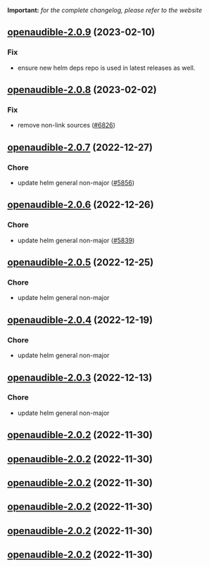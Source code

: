**Important:**
*for the complete changelog, please refer to the website*




## [openaudible-2.0.9](https://github.com/succelle/charts/compare/openaudible-2.0.8...openaudible-2.0.9) (2023-02-10)

### Fix

- ensure new helm deps repo is used in latest releases as well.
  
  


## [openaudible-2.0.8](https://github.com/succelle/charts/compare/openaudible-2.0.7...openaudible-2.0.8) (2023-02-02)

### Fix

- remove non-link sources ([#6826](https://github.com/succelle/charts/issues/6826))
  
  


## [openaudible-2.0.7](https://github.com/succelle/charts/compare/openaudible-2.0.6...openaudible-2.0.7) (2022-12-27)

### Chore

- update helm general non-major ([#5856](https://github.com/succelle/charts/issues/5856))
  
  


## [openaudible-2.0.6](https://github.com/succelle/charts/compare/openaudible-2.0.5...openaudible-2.0.6) (2022-12-26)

### Chore

- update helm general non-major ([#5839](https://github.com/succelle/charts/issues/5839))
  
  


## [openaudible-2.0.5](https://github.com/succelle/charts/compare/openaudible-2.0.4...openaudible-2.0.5) (2022-12-25)

### Chore

- update helm general non-major
  
  


## [openaudible-2.0.4](https://github.com/succelle/charts/compare/openaudible-2.0.3...openaudible-2.0.4) (2022-12-19)

### Chore

- update helm general non-major
  
  


## [openaudible-2.0.3](https://github.com/succelle/charts/compare/openaudible-2.0.2...openaudible-2.0.3) (2022-12-13)

### Chore

- update helm general non-major
  
  


## [openaudible-2.0.2](https://github.com/succelle/charts/compare/openaudible-2.0.1...openaudible-2.0.2) (2022-11-30)




## [openaudible-2.0.2](https://github.com/succelle/charts/compare/openaudible-2.0.1...openaudible-2.0.2) (2022-11-30)




## [openaudible-2.0.2](https://github.com/succelle/charts/compare/openaudible-2.0.1...openaudible-2.0.2) (2022-11-30)




## [openaudible-2.0.2](https://github.com/succelle/charts/compare/openaudible-2.0.1...openaudible-2.0.2) (2022-11-30)




## [openaudible-2.0.2](https://github.com/succelle/charts/compare/openaudible-2.0.1...openaudible-2.0.2) (2022-11-30)




## [openaudible-2.0.2](https://github.com/succelle/charts/compare/openaudible-2.0.1...openaudible-2.0.2) (2022-11-30)




